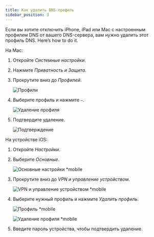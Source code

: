 ```yaml
---
title: Как удалить DNS-профиль
sidebar_position: 3
---
```


Если вы хотите отключить iPhone, iPad или Mac с настроенным профилем DNS от вашего DNS-сервера, вам нужно удалить этот профиль DNS. Here’s how to do it.

На Mac:

1. Откройте *Системные настройки*.

1. Нажмите *Приватность и Защита*.

1. Прокрутите вниз до *Профилей*.

    ![Профили](https://cdn.adtidy.org/content/kb/dns/private/solving_problems/deleting-dns-profile/profiles.png)

1. Выберите профиль и нажмите `–`.

    ![Удаление профиля](https://cdn.adtidy.org/content/kb/dns/private/solving_problems/deleting-dns-profile/delete.png)

1. Подтвердите удаление.

    ![Подтверждение](https://cdn.adtidy.org/content/kb/dns/private/solving_problems/deleting-dns-profile/confirm.png)

На устройстве iOS:

1. Откройте *Настройки*.

1. Выберите *Основные*.

    ![Основные настройки *mobile](https://cdn.adtidy.org/content/kb/dns/private/solving_problems/deleting-dns-profile/general.jpeg)

1. Прокрутите вниз до *VPN и управление устройством*.

    ![VPN и управление устройством *mobile](https://cdn.adtidy.org/content/kb/dns/private/solving_problems/deleting-dns-profile/vpn.jpeg)

1. Выберите нужный профиль и нажмите *Удалить профиль*.

    ![Профиль *mobile](https://cdn.adtidy.org/content/kb/dns/private/solving_problems/deleting-dns-profile/profile.jpeg)

    ![Удаление профиля *mobile](https://cdn.adtidy.org/content/kb/dns/private/solving_problems/deleting-dns-profile/remove.jpeg)

1. Введите пароль устройства, чтобы подтвердить удаление.
